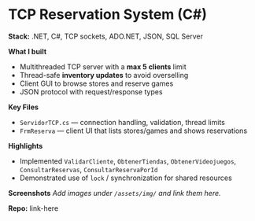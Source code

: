 
# TCP Reservation System (C#)

**Stack:** .NET, C#, TCP sockets, ADO.NET, JSON, SQL Server

**What I built**
- Multithreaded TCP server with a **max 5 clients** limit
- Thread-safe **inventory updates** to avoid overselling
- Client GUI to browse stores and reserve games
- JSON protocol with request/response types

**Key Files**
- `ServidorTCP.cs` — connection handling, validation, thread limits
- `FrmReserva` — client UI that lists stores/games and shows reservations

**Highlights**
- Implemented `ValidarCliente`, `ObtenerTiendas`, `ObtenerVideojuegos`, `ConsultarReservas`, `ConsultarReservaPorId`
- Demonstrated use of `lock` / synchronization for shared resources

**Screenshots**
_Add images under `/assets/img/` and link them here._

**Repo:** link-here
